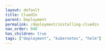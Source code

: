 ```yaml
---
layout: default
title: CluedIn
parent: Deployment
permalink: /deployment/installing-cluedin
nav_order: 040
has_children: true
tags: ["deployment", "kubernetes", "helm"]
---
```

